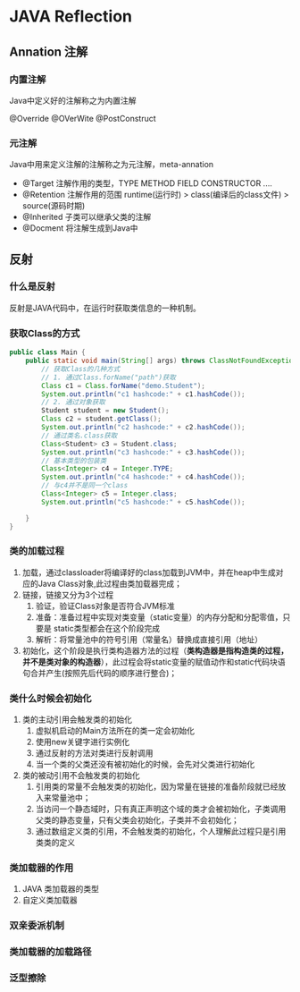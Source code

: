 # JAVA Reflection

## Annation 注解

### 内置注解

Java中定义好的注解称之为内置注解

@Override @OVerWite @PostConstruct

### 元注解

Java中用来定义注解的注解称之为元注解，meta-annation

- @Target 注解作用的类型，TYPE METHOD FIELD CONSTRUCTOR .... 
- @Retention 注解作用的范围 runtime(运行时) > class(编译后的class文件) > source(源码时期)
- @Inherited 子类可以继承父类的注解 
- @Docment 将注解生成到Java中

## 反射

### 什么是反射

反射是JAVA代码中，在运行时获取类信息的一种机制。

### 获取Class的方式

```Java
public class Main {
    public static void main(String[] args) throws ClassNotFoundException {
        // 获取Class的几种方式
        // 1. 通过Class.forName("path")获取
        Class c1 = Class.forName("demo.Student");
        System.out.println("c1 hashcode:" + c1.hashCode());
        // 2. 通过对象获取
        Student student = new Student();
        Class c2 = student.getClass();
        System.out.println("c2 hashcode:" + c2.hashCode());
        // 通过类名.class获取
        Class<Student> c3 = Student.class;
        System.out.println("c3 hashcode:" + c3.hashCode());
        // 基本类型的包装类
        Class<Integer> c4 = Integer.TYPE;
        System.out.println("c4 hashcode:" + c4.hashCode());
        // 与c4并不是同一个class
        Class<Integer> c5 = Integer.class;
        System.out.println("c5 hashcode:" + c5.hashCode());

    }
}
```

### 类的加载过程

1. 加载，通过classloader将编译好的class加载到JVM中，并在heap中生成对应的Java Class对象,此过程由类加载器完成；
2. 链接，链接又分为3个过程
   1. 验证，验证Class对象是否符合JVM标准
   2. 准备：准备过程中实现对类变量（static变量）的内存分配和分配零值，只要是 static类型都会在这个阶段完成
   3. 解析：将常量池中的符号引用（常量名）替换成直接引用（地址）
3. 初始化，这个阶段是执行类构造器<clint>方法的过程（**类构造器是指构造类的过程，并不是类对象的构造器**），此过程会将static变量的赋值动作和static代码块语句合并产生(按照先后代码的顺序进行整合)；

### 类什么时候会初始化

1. 类的主动引用会触发类的初始化
   1. 虚拟机启动的Main方法所在的类一定会初始化
   2. 使用new关键字进行实例化
   3. 通过反射的方法对类进行反射调用
   4. 当一个类的父类还没有被初始化的时候，会先对父类进行初始化
2. 类的被动引用不会触发类的初始化
   1. 引用类的常量不会触发类的初始化，因为常量在链接的准备阶段就已经放入来常量池中；
   2. 当访问一个静态域时，只有真正声明这个域的类才会被初始化，子类调用父类的静态变量，只有父类会初始化，子类并不会初始化；
   3. 通过数组定义类的引用，不会触发类的初始化，个人理解此过程只是引用类类的定义

### 类加载器的作用

1. JAVA 类加载器的类型
2. 自定义类加载器

### 双亲委派机制

### 类加载器的加载路径

### 泛型擦除



